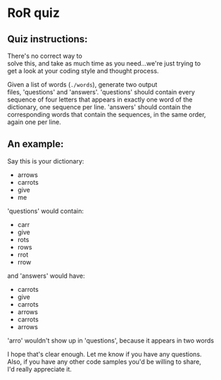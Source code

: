 RoR quiz                                                                                                                       
========                                                                                                                       
                                                                                                                               
Quiz instructions:                                                                                                             
------------------                                                                                                             
                                                                                                                               
There's no correct way to                                                                                                      
solve this, and take as much time as you need...we're just trying to                                                           
get a look at your coding style and thought process.                                                                           
                                                                                                                               
Given a list of words (`./words`), generate two output                                                                         
files, 'questions' and 'answers'.  'questions' should contain every                                                            
sequence of four letters that appears in exactly one word of the                                                               
dictionary, one sequence per line.  'answers' should contain the                                                               
corresponding words that contain the sequences, in the same order,                                                             
again one per line.                                                                                                            
                                                                                                                               
An example:                                                                                                                    
-----------                                                                                                                    
                                                                                                                               
Say this is your dictionary:                                                                                                   
* arrows                                                                                                                       
* carrots                                                                                                                      
* give                                                                                                                         
* me                                                                                                                           
                                                                                                                               
'questions' would contain:                                                                                                     
* carr                                                                                                                         
* give                                                                                                                         
* rots                                                                                                                         
* rows                                                                                                                         
* rrot                                                                                                                         
* rrow                                                                                                                         
                                                                                                                               
and 'answers' would have:                                                                                                      
* carrots                                                                                                                      
* give                                                                                                                         
* carrots                                                                                                                      
* arrows                                                                                                                       
* carrots                                                                                                                      
* arrows                                                                                                                       
                                                                                                                               
'arro' wouldn't show up in 'questions', because it appears in two words                                                        
                                                                                                                               
I hope that's clear enough.  Let me know if you have any questions.                                                            
Also, if you have any other code samples you'd be willing to share,                                                            
I'd really appreciate it.                                                                                                      
